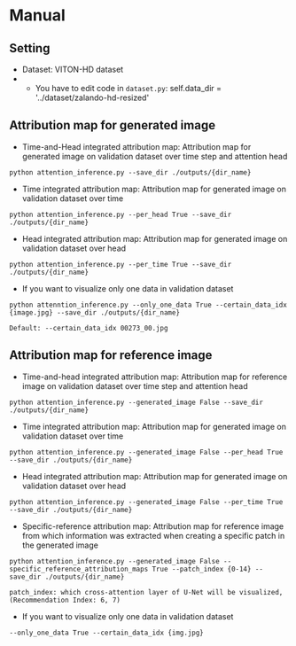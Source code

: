 # Manual

## Setting

- Dataset: VITON-HD dataset
- - You have to edit code in `dataset.py`: self.data_dir = '../dataset/zalando-hd-resized'

## Attribution map for generated image

- Time-and-Head integrated attribution map: Attribution map for generated image on validation dataset over time step and attention head

```
python attention_inference.py --save_dir ./outputs/{dir_name}
```

- Time integrated attribution map: Attribution map for generated image on validation dataset over time


```
python attention_inference.py --per_head True --save_dir ./outputs/{dir_name}
```

- Head integrated attribution map: Attribution map for generated image on validation dataset over head


```
python attention_inference.py --per_time True --save_dir ./outputs/{dir_name}
```

- If you want to visualize only one data in validation dataset

```
python attenntion_inference.py --only_one_data True --certain_data_idx {image.jpg} --save_dir ./outputs/{dir_name}

Default: --certain_data_idx 00273_00.jpg
```

## Attribution map for reference image

- Time-and-head integrated attribution map: Attribution map for reference image on validation dataset over time step and attention head

```
python attention_inference.py --generated_image False --save_dir ./outputs/{dir_name}
```

- Time integrated attribution map: Attribution map for generated image on validation dataset over time

```
python attention_inference.py --generated_image False --per_head True --save_dir ./outputs/{dir_name}
```

- Head integrated attribution map: Attribution map for generated image on validation dataset over head

```
python attention_inference.py --generated_image False --per_time True --save_dir ./outputs/{dir_name}
```

- Specific-reference attribution map: Attribution map for reference image from which information was extracted when creating a specific patch in the generated image

```
python attention_inference.py --generated_image False --specific_reference_attribution_maps True --patch_index {0-14} --save_dir ./outputs/{dir_name}

patch_index: which cross-attention layer of U-Net will be visualized, (Recommendation Index: 6, 7)
```

- If you want to visualize only one data in validation dataset

```
--only_one_data True --certain_data_idx {img.jpg}
```

